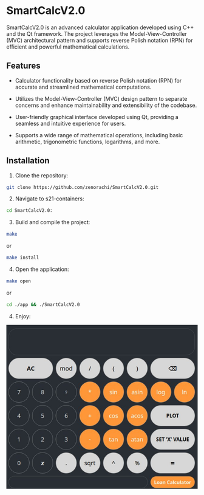 # SmartCalcV2.0

SmartCalcV2.0 is an advanced calculator application developed using C++ and the Qt framework. The project leverages the Model-View-Controller (MVC) architectural pattern and supports reverse Polish notation (RPN) for efficient and powerful mathematical calculations.

## Features

- Calculator functionality based on reverse Polish notation (RPN) for accurate and streamlined mathematical computations.

- Utilizes the Model-View-Controller (MVC) design pattern to separate concerns and enhance maintainability and extensibility of the codebase.

- User-friendly graphical interface developed using Qt, providing a seamless and intuitive experience for users.

- Supports a wide range of mathematical operations, including basic arithmetic, trigonometric functions, logarithms, and more.

## Installation

1. Clone the repository:
```sh
git clone https://github.com/zenorachi/SmartCalcV2.0.git
```
2. Navigate to s21-containers:
```sh
cd SmartCalcV2.0:
 ```
3. Build and compile the project:
```sh
make
```
or
```sh
make install
```
4. Open the application:
```sh
make open
```
or
```sh
cd ./app && ./SmartCalcV2.0
```
4. Enjoy:

![SmartCalcV2.0 Application](./images/example.jpg)
